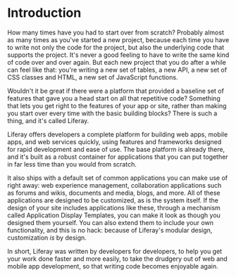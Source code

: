 # Introduction 

How many times have you had to start over from scratch? Probably almost as many
times as you've started a new project, because each time you have to write not
only the code for the project, but also the underlying code that supports the
project. It's never a good feeling to have to write the same kind of code over
and over again. But each new project that you do after a while can feel like
that: you're writing a new set of tables, a new API, a new set of CSS classes
and HTML, a new set of JavaScript functions. 

Wouldn't it be great if there were a platform that provided a baseline set of
features that gave you a head start on all that repetitive code? Something that
lets you get right to the features of your app or site, rather than making you
start over every time with the basic building blocks? There is such a thing, and
it's called Liferay. 

Liferay offers developers a complete platform for building web apps, mobile
apps, and web services quickly, using features and frameworks designed for rapid
development and ease of use. The base platform is already there, and it's built
as a robust container for applications that you can put together in far less
time than you would from scratch. 

It also ships with a default set of common applications you can make use of
right away: web experience management, collaboration applications such as forums
and wikis, documents and media, blogs, and more. All of these applications are
designed to be customized, as is the system itself. If the design of your site
includes applications like these, through a mechanism called Application Display
Templates, you can make it look as though you designed them yourself. You can
also extend them to include your own functionality, and this is no hack: because
of Liferay's modular design, customization *is* by design. 

In short, Liferay was written by developers for developers, to help you get your
work done faster and more easily, to take the drudgery out of web and mobile app
development, so that writing code becomes enjoyable again. 


